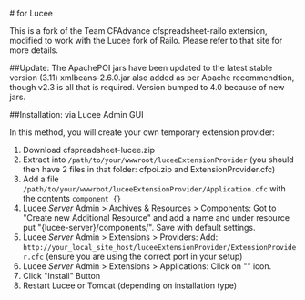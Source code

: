 #<cfspreadsheet /> for Lucee

This is a fork of the Team CFAdvance cfspreadsheet-railo extension, modified to work with the Lucee fork of Railo. Please refer to that site for more details.

##Update:
The ApachePOI jars have been updated to the latest stable version (3.11)
xmlbeans-2.6.0.jar also added as per Apache recommendtion, though v2.3 is all that is required.
Version bumped to 4.0 because of new jars.

##Installation: via Lucee Admin GUI

In this method, you will create your own temporary extension provider:

1. Download cfspreadsheet-lucee.zip
1. Extract into `/path/to/your/wwwroot/luceeExtensionProvider` (you should then have 2 files in that folder: cfpoi.zip and ExtensionProvider.cfc)
1. Add a file `/path/to/your/wwwroot/luceeExtensionProvider/Application.cfc` with the contents `component {}`
1. Lucee *Server* Admin > Archives & Resources > Components: Got to "Create new Additional Resource" and add a name and under resource put "{lucee-server}/components/". Save with default settings.
1. Lucee *Server* Admin > Extensions > Providers: Add:  `http://your_local_site_host/luceeExtensionProvider/ExtensionProvider.cfc` (ensure you are using the correct port in your setup)
1. Lucee *Server* Admin > Extensions > Applications:  Click on "<cfspreadhsheet />" icon.
1. Click "Install" Button
1. Restart Lucee or Tomcat (depending on installation type)